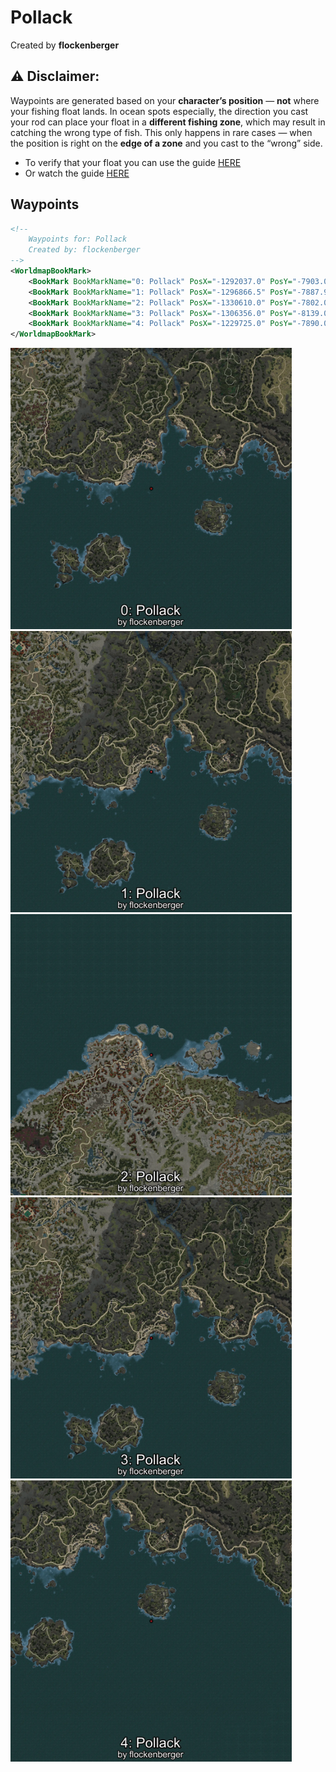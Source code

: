# Pollack
Created by **flockenberger**

## ⚠️ Disclaimer:
Waypoints are generated based on your __**character’s position**__ — __not__ where your fishing float lands.
In ocean spots especially, the direction you cast your rod can place your float in a **different fishing zone**, which may result in catching the wrong type of fish.
This only happens in rare cases — when the position is right on the **edge of a zone** and you cast to the “wrong” side.

- To verify that your float you can use the guide [HERE](https://flockenberger.github.io/bdo-fish-position/)
- Or watch the guide [HERE](https://youtu.be/t-VXcRoNojk)

## Waypoints
```xml
<!--
    Waypoints for: Pollack
    Created by: flockenberger
-->
<WorldmapBookMark>
    <BookMark BookMarkName="0: Pollack" PosX="-1292037.0" PosY="-7903.0" PosZ="1102856.0" />
    <BookMark BookMarkName="1: Pollack" PosX="-1296866.5" PosY="-7887.909" PosZ="1126967.4" />
    <BookMark BookMarkName="2: Pollack" PosX="-1330610.0" PosY="-7802.0" PosZ="1513551.0" />
    <BookMark BookMarkName="3: Pollack" PosX="-1306356.0" PosY="-8139.0" PosZ="1126340.0" />
    <BookMark BookMarkName="4: Pollack" PosX="-1229725.0" PosY="-7890.0" PosZ="1049783.0" />
</WorldmapBookMark>
```

<img src="./Pollack_0_Preview.webp" width="450"/> <img src="./Pollack_1_Preview.webp" width="450"/> <img src="./Pollack_2_Preview.webp" width="450"/> <img src="./Pollack_3_Preview.webp" width="450"/> <img src="./Pollack_4_Preview.webp" width="450"/> 